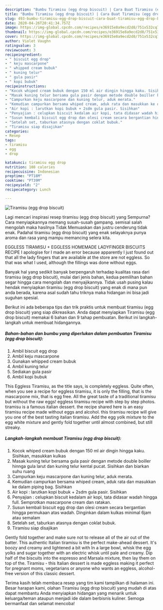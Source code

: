 ```yaml
---
description: "Bumbu Tiramisu (egg drop biscuit) | Cara Buat Tiramisu (egg drop biscuit) Yang Mudah Dan Praktis"
title: "Bumbu Tiramisu (egg drop biscuit) | Cara Buat Tiramisu (egg drop biscuit) Yang Mudah Dan Praktis"
slug: 493-bumbu-tiramisu-egg-drop-biscuit-cara-buat-tiramisu-egg-drop-biscuit-yang-mudah-dan-praktis
date: 2020-04-26T20:41:34.757Z
image: https://img-global.cpcdn.com/recipes/e36915e8a9ecd2d8/751x532cq70/tiramisu-egg-drop-biscuit-foto-resep-utama.jpg
thumbnail: https://img-global.cpcdn.com/recipes/e36915e8a9ecd2d8/751x532cq70/tiramisu-egg-drop-biscuit-foto-resep-utama.jpg
cover: https://img-global.cpcdn.com/recipes/e36915e8a9ecd2d8/751x532cq70/tiramisu-egg-drop-biscuit-foto-resep-utama.jpg
author: Violet Vaughn
ratingvalue: 3
reviewcount: 3
recipeingredient:
- " biscuit egg drop"
- " keju mascarpone"
- " whipped cream bubuk"
- " kuning telur"
- " gula pasir"
- " kopi bubuk"
recipeinstructions:
- "Kocok whiped cream bubuk dengan 150 ml air dingin hingga kaku. Sisihkan, masukkan kulkas"
- "Masak kuning telur bersama gula pasir dengan metode double boiller hinnga gula larut dan kuning telur kental pucat. Sisihkan dan biarkan suhu ruang"
- "Campurkan keju mascarpone dan kuning telur, aduk merata."
- "Kemudian campurkan bersama whiped cream, aduk rata dan masukkan ke dalam piping bag. Sisihkan"
- "Air kopi : larutkan kopi bubuk + 2sdm gula pasir. Sisihkan"
- "Penyajian : celupkan biscuit kedalam air kopi, tata didasar wadah hingga full. Semprotkan mascarpone cream dan ratakan."
- "Susun kembali biscuit egg drop dan olesi cream secara bergantian hingga permukaan atas wadah. Dinginkan dalam kulkas minimal 6jam atau semalam"
- "Setelah set, taburkan atasnya dengan coklat bubuk."
- "Tiramisu siap disajikan"
categories:
- Resep
tags:
- tiramisu
- egg
- drop

katakunci: tiramisu egg drop 
nutrition: 108 calories
recipecuisine: Indonesian
preptime: "PT18M"
cooktime: "PT39M"
recipeyield: "2"
recipecategory: Lunch

---
```



![Tiramisu (egg drop biscuit)](https://img-global.cpcdn.com/recipes/e36915e8a9ecd2d8/751x532cq70/tiramisu-egg-drop-biscuit-foto-resep-utama.jpg)

Lagi mencari inspirasi resep tiramisu (egg drop biscuit) yang Sempurna? Cara menyiapkannya memang susah-susah gampang. semisal salah mengolah maka hasilnya Tidak Memuaskan dan justru cenderung tidak enak. Padahal tiramisu (egg drop biscuit) yang enak selayaknya punya aroma dan rasa yang mampu memancing selera kita.

EGGLESS TIRAMISU + EGGLESS HOMEMADE LADYFINGER BISCUITS RECIPE I apologise for I made an error because apparently I just found out that all the lady fingers that are available at the store are not eggless. So that was what I used, although the fillings was done without eggs.

Banyak hal yang sedikit banyak berpengaruh terhadap kualitas rasa dari tiramisu (egg drop biscuit), mulai dari jenis bahan, kedua pemilihan bahan segar hingga cara mengolah dan menyajikannya. Tidak usah pusing kalau hendak menyiapkan tiramisu (egg drop biscuit) yang enak di mana pun anda berada, karena asal sudah tahu triknya maka hidangan ini bisa jadi suguhan spesial.


Berikut ini ada beberapa tips dan trik praktis untuk membuat tiramisu (egg drop biscuit) yang siap dikreasikan. Anda dapat menyiapkan Tiramisu (egg drop biscuit) memakai 6 bahan dan 9 tahap pembuatan. Berikut ini langkah-langkah untuk membuat hidangannya.

<!--inarticleads1-->

##### Bahan-bahan dan bumbu yang diperlukan dalam pembuatan Tiramisu (egg drop biscuit):

1. Ambil  biscuit egg drop
1. Ambil  keju mascarpone
1. Gunakan  whipped cream bubuk
1. Ambil  kuning telur
1. Sediakan  gula pasir
1. Ambil  kopi bubuk


This Eggless Tiramisu, as the title says, is completely eggless. Quite often, when you see a recipe for eggless tiramisu, it is only the filling, that is the mascarpone mix, that is egg free. All the great taste of a traditional tiramisu but without the raw eggs! eggless tiramisu recipe with step by step photos. tiramisu is a famous italian dessert. the recipe shared here is an easy tiramisu recipe made without eggs and alcohol. this tiramisu recipe will give you one of the best tasting italian tiramisu. Add the egg yolk mixture to the egg white mixture and gently fold together until almost combined, but still streaky. 

<!--inarticleads2-->

##### Langkah-langkah membuat Tiramisu (egg drop biscuit):

1. Kocok whiped cream bubuk dengan 150 ml air dingin hingga kaku. Sisihkan, masukkan kulkas
1. Masak kuning telur bersama gula pasir dengan metode double boiller hinnga gula larut dan kuning telur kental pucat. Sisihkan dan biarkan suhu ruang
1. Campurkan keju mascarpone dan kuning telur, aduk merata.
1. Kemudian campurkan bersama whiped cream, aduk rata dan masukkan ke dalam piping bag. Sisihkan
1. Air kopi : larutkan kopi bubuk + 2sdm gula pasir. Sisihkan
1. Penyajian : celupkan biscuit kedalam air kopi, tata didasar wadah hingga full. Semprotkan mascarpone cream dan ratakan.
1. Susun kembali biscuit egg drop dan olesi cream secara bergantian hingga permukaan atas wadah. Dinginkan dalam kulkas minimal 6jam atau semalam
1. Setelah set, taburkan atasnya dengan coklat bubuk.
1. Tiramisu siap disajikan


Gently fold together and make sure not to release all of the air out of the batter. This authentic Italian tiramisu is the perfect make-ahead dessert. It&#39;s boozy and creamy and lightened a bit with In a large bowl, whisk the egg yolks and sugar together with an electric whisk until pale and creamy. Dip half of the biscuits into the espresso and Marsala mixture, then lay them on top of the. Tiramisu - this Italian dessert is made eggless making it perfect for pregnant moms, vegetarians or anyone who wants an eggless, alcohol-free version of this classic dessert. 

Terima kasih telah membaca resep yang tim kami tampilkan di halaman ini. Besar harapan kami, olahan Tiramisu (egg drop biscuit) yang mudah di atas dapat membantu Anda menyiapkan hidangan yang menarik untuk keluarga/teman ataupun menjadi ide dalam berbisnis kuliner. Semoga bermanfaat dan selamat mencoba!
